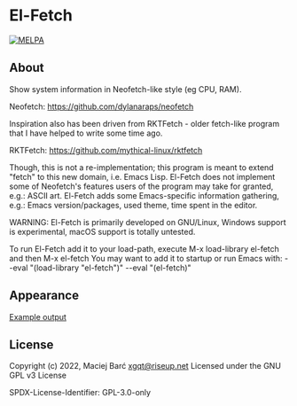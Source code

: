 # El-Fetch

[![MELPA](https://melpa.org/packages/el-fetch-badge.svg)](https://melpa.org/#/el-fetch)


## About

Show system information in Neofetch-like style (eg CPU, RAM).

Neofetch: https://github.com/dylanaraps/neofetch

Inspiration also has been driven from RKTFetch - older fetch-like program
that I have helped to write some time ago.

RKTFetch: https://github.com/mythical-linux/rktfetch

Though, this is not a re-implementation;
this program is meant to extend "fetch" to this new domain, i.e. Emacs Lisp.
El-Fetch does not implement some of Neofetch's features users of the program
may take for granted, e.g.: ASCII art.
El-Fetch adds some Emacs-specific information gathering,
e.g.: Emacs version/packages, used theme, time spent in the editor.

WARNING: El-Fetch is primarily developed on GNU/Linux,
Windows support is experimental, macOS support is totally untested.

To run El-Fetch add it to your load-path,
execute M-x load-library el-fetch and then M-x el-fetch
You may want to add it to startup or run Emacs with:
--eval "(load-library \"el-fetch\")" --eval "(el-fetch)"


## Appearance

[Example output](./extras/example-output.txt)


## License

Copyright (c) 2022, Maciej Barć <xgqt@riseup.net>
Licensed under the GNU GPL v3 License

SPDX-License-Identifier: GPL-3.0-only
